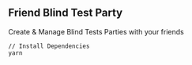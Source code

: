## Friend Blind Test Party
Create & Manage Blind Tests Parties with your friends

````
// Install Dependencies
yarn
````
